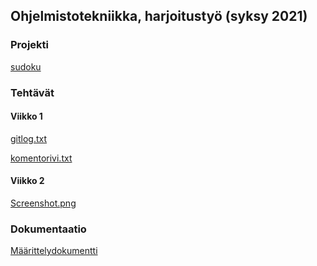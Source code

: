 ## Ohjelmistotekniikka, harjoitustyö (syksy 2021)

### Projekti

[sudoku](https://github.com/Ozath/ot-harjoitustyo/tree/master/sudoku)

### Tehtävät

#### Viikko 1

[gitlog.txt](https://github.com/Ozath/ot-harjoitustyo/blob/master/laskarit/viikko1/gitlog.txt)

[komentorivi.txt](https://github.com/Ozath/ot-harjoitustyo/blob/master/laskarit/viikko1/komentorivi.txt)

#### Viikko 2

[Screenshot.png](https://github.com/Ozath/ot-harjoitustyo/blob/master/laskarit/viikko2/Screenshot.png)

### Dokumentaatio

[Määrittelydokumentti]()
